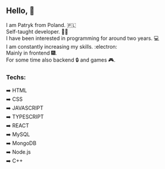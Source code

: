 ## Hello, 👋  
I am Patryk from Poland. :poland:  
Self-taught developer.  :man_student:  
I have been interested in programming for around two years. :computer:  
I am constantly increasing my skills.  :electron:     
Mainly in frontend :fireworks:.     
For some time also backend :lock: and games  :video_game:.    

### Techs:
:arrow_right: HTML  
:arrow_right: CSS  
:arrow_right: JAVASCRIPT  
:arrow_right: TYPESCRIPT  
:arrow_right: REACT  
:arrow_right: MySQL  
:arrow_right: MongoDB     
:arrow_right: Node.js    
:arrow_right: C++    
